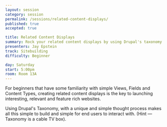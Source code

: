 ```yaml
---
layout: session
category: session
permalink: /sessions/related-content-displays/
published: true
accepted: true

title: Related Content Displays
summary: Rock your related content displays by using Drupal's taxonomy. Teach end users how to categorize content using everyday words and thought processes.
presenters: Jay Epstein
track: Sitebuilding
difficulty: Beginner

day: Saturday
start: 5:00pm
room: Room 13A
---
```


For beginners that have some familiarity with simple Views, Fields and Content Types, creating related content displays is the key to launching interesting, relevant and feature rich websites.

Using Drupal's Taxonomy, with a unique and simple thought process makes all this simple to build and simple for end users to interact with. (Hint — Taxonomy is a cable TV box).

